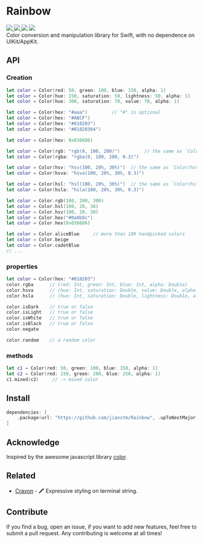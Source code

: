 # Rainbow

<div>
<a href="https://travis-ci.org/jianstm/Rainbow">
  <img src="https://travis-ci.org/jianstm/Rainbow.svg?branch=master">
</a>
<a href="https://github.com/jianstm/Rainbow/releases">
  <img src="https://img.shields.io/github/tag/jianstm/Rainbow.svg">
</a>
<img src="https://img.shields.io/badge/platform-iOS%20%7C%20macOS%20%7C%20watchOS%20%7C%20tvOS%20%7C%20Linux-lightgrey.svg">
<img src="https://img.shields.io/github/license/jianstm/Rainbow.svg">
</div>
Color conversion and manipulation library for Swift, with no dependence on UIKit/AppKit.

## API

### Creation

```swift
let color = Color(red: 50, green: 100, blue: 150, alpha: 1)
let color = Color(hue: 150, saturation: 50, lightness: 50, alpha: 1)
let color = Color(hue: 300, saturation: 70, value: 70, alpha: 1)

let color = Color(hex: "#aaa")         // "#" is optional
let color = Color(hex: "#ABCF")        
let color = Color(hex: "#010203")      
let color = Color(hex: "#01020304")    

let color = Color(hex: 0x0366D6)

let color = Color(rgb: "rgb(0, 100, 200)")         // the same as `Color(rgba:)"
let color = Color(rgba: "rgba(0, 100, 200, 0.3)")

let color = Color(hsv: "hsv(100, 20%, 30%)")  // the same as `Color(hsva:)"
let color = Color(hsva: "hsva(100, 20%, 30%, 0.3)")

let color = Color(hsl: "hsl(100, 20%, 30%)")  // the same as `Color(hsla:)"
let color = Color(hsla: "hsla(100, 20%, 30%, 0.3)")

let color = Color.rgb(100, 200, 300)
let color = Color.hsl(100, 20, 30)
let color = Color.hsv(100, 20, 30)
let color = Color.hex("#0a0b0c")
let color = Color.hex(0x0366D6)

let color = Color.aliceBlue		// more than 100 handpicked colors
let color = Color.beige
let color = Color.cadetBlue
// ...
```

### properties

```swift
let color = Color(hex: "#010203")
color.rgba      // (red: Int, green: Int, blue: Int, alpha: Double)
color.hsva      // (hue: Int, saturation: Double, value: Double, alpha: Double)
color.hsla      // (hue: Int, saturation: Double, lightness: Double, alpha: Double)

color.isDark    // true or false
color.isLight   // true or false
color.isWhite   // true or false
color.isBlack   // true or false
color.negate

color.random    // a random color
```

###  methods

```swift
let c1 = Color(red: 50, green: 100, blue: 150, alpha: 1)
let c2 = Color(red: 150, green: 200, blue: 250, alpha: 1)
c1.mixed(c2)     // -> mixed color
```

## Install

```swift
dependencies: [
    .package(url: "https://github.com/jianstm/Rainbow", .upToNextMajor(from: "0.0.1"))
]
```

## Acknowledge

Inspired by the awesome javascript library [color](https://github.com/Qix-/color).

## Related

- [Crayon](https://github.com/jianstm/Crayon) - 🖍 Expressive styling on terminal string.

## Contribute

If you find a bug, open an issue, if you want to add new features, feel free to submit a pull request. Any contributing is welcome at all times!

